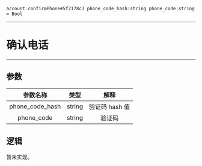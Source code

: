 ```
account.confirmPhone#5f2178c3 phone_code_hash:string phone_code:string = Bool
```

---
# 确认电话
---

## 参数
参数名称 | 类型 | 解释
:-: | :-: | :-:
phone_code_hash | string | 验证码 hash 值
phone_code | string | 验证码

## 逻辑
暂未实现。
